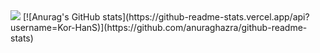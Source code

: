 <img src="https://img.shields.io/badge/C++-{black}?style=for-the-badge&logo=appveyor&logo={skill}&logoColor={green}"/>
[![Anurag's GitHub stats](https://github-readme-stats.vercel.app/api?username=Kor-HanS)](https://github.com/anuraghazra/github-readme-stats)
<!--
**Kor-HanS/Kor-HanS** is a ✨ _special_ ✨ repository because its `README.md` (this file) appears on your GitHub profile.

Here are some ideas to get you started:

- 🔭 I’m currently working on ...
- 🌱 I’m currently learning ...
- 👯 I’m looking to collaborate on ...
- 🤔 I’m looking for help with ...
- 💬 Ask me about ...
- 📫 How to reach me: ...
- 😄 Pronouns: ...
- ⚡ Fun fact: ...
-->
